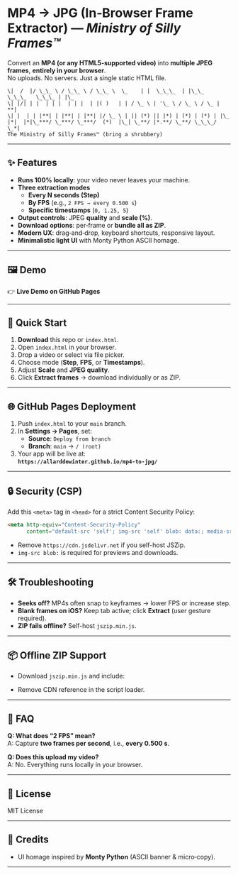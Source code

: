 # MP4 → JPG (In‑Browser Frame Extractor) — *Ministry of Silly Frames™*



Convert an **MP4 (or any HTML5‑supported video)** into **multiple JPEG frames**, **entirely in your browser**.  
No uploads. No servers. Just a single static HTML file.

```
\|  /  |/ \_\_ \ / \_\_ \ / \_\_ \  \_    | |  \_\_\_  | |\_\_   \_\_\_   \_\_\_ | |\_
\| |/| | |  | | |  | | |  | |( )   | | / \_ \ | '\_ \ / \_ \ / \_ | **|
\| |  | | |**| | |**| | |**| |/ \_ \ | || (*) || |*) | (*) | (*) | |\_
|*|  |*|\_***/ \_***/ \_***/  (*)  |\_| \_**/ |*.**/ \_**/ \_\_\_/ \_*|
The Ministry of Silly Frames™ (bring a shrubbery)
````

---

## ✨ Features

- **Runs 100% locally**: your video never leaves your machine.
- **Three extraction modes**  
  - **Every N seconds (Step)**  
  - **By FPS** (e.g., `2 FPS → every 0.500 s`)  
  - **Specific timestamps** (`0, 1.25, 5`)
- **Output controls**: JPEG **quality** and **scale (%)**.
- **Download options**: per‑frame or **bundle all as ZIP**.
- **Modern UX**: drag‑and‑drop, keyboard shortcuts, responsive layout.
- **Minimalistic light UI** with Monty Python ASCII homage.

---

## 🖼 Demo

👉 **Live Demo on GitHub Pages**

---

## 🚀 Quick Start

1. **Download** this repo or `index.html`.
2. Open `index.html` in your browser.
3. Drop a video or select via file picker.
4. Choose mode (**Step**, **FPS**, or **Timestamps**).
5. Adjust **Scale** and **JPEG quality**.
6. Click **Extract frames** → download individually or as ZIP.

---

## 🌐 GitHub Pages Deployment

1. Push `index.html` to your `main` branch.
2. In **Settings → Pages**, set:
   - **Source**: `Deploy from branch`
   - **Branch**: `main` → `/ (root)`
3. Your app will be live at:  
   **`https://allarddewinter.github.io/mp4-to-jpg/`**

---

## 🔒 Security (CSP)

Add this `<meta>` tag in `<head>` for a strict Content Security Policy:

```html
<meta http-equiv="Content-Security-Policy"
      content="default-src 'self'; img-src 'self' blob: data:; media-src 'self' blob:; script-src 'self' https://cdn.jsdelivr.net; style-src 'self' 'unsafe-inline'; object-src 'none'; base-uri 'self'; frame-ancestors 'none'">
````

*   Remove `https://cdn.jsdelivr.net` if you self-host JSZip.
*   `img-src blob:` is required for previews and downloads.

***

## 🛠 Troubleshooting

*   **Seeks off?** MP4s often snap to keyframes → lower FPS or increase step.
*   **Blank frames on iOS?** Keep tab active; click **Extract** (user gesture required).
*   **ZIP fails offline?** Self-host `jszip.min.js`.

***

## 📦 Offline ZIP Support

*   Download `jszip.min.js` and include:
    
*   Remove CDN reference in the script loader.

***

## 🧭 FAQ

**Q: What does “2 FPS” mean?**\
A: Capture **two frames per second**, i.e., **every 0.500 s**.

**Q: Does this upload my video?**\
A: No. Everything runs locally in your browser.

***

## 📝 License

MIT License

***

## 🫡 Credits

*   UI homage inspired by **Monty Python** (ASCII banner & micro‑copy).

***
